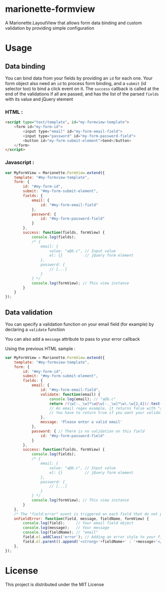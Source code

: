 marionette-formview
===================

A Marionette.LayoutView that allows form data binding and custom validation by providing simple configuration

# Usage

## Data binding

You can bind data from your fields by providing an `id` for each one.
Your form object also need an `id` to process form binding, and a `submit` (id selector too) to bind a click event on it.
The `success` callback is called at the end of the validations if all are passed, and has the list of the parsed `fields` with its value and jQuery element

### HTML :

```html
<script type="text/template", id="my-formview-template">
    <form id="my-form-id">
        <input type="email" id="my-form-email-field">
        <input type="password" id="my-form-password-field">
        <button id="my-form-submit-element">Send</button>
    </form>
</script>
```

### Javascript :

```javascript
var MyFormView = Marionette.FormView.extend({
    template: "#my-formview-template",
    form: {
        id: "#my-form-id",
        submit: "#my-form-submit-element",
        fields: {
            email: {
                id: "#my-form-email-field"
            },
            password: {
                id: "#my-form-password-field"
            }
        },
        success: function(fields, formView) {
            console.log(fields);
            /* {
                email: {
                    value: "a@b.c", // Input value
                    el: {}          // jQuery form element
                },
                password: {
                    // [...]
                }
            } */
            console.log(formView); // This view instance
        }
    }
});
```

## Data validation

You can specify a validation function on your email field (for example) by declaring a `validate` function

You can also add a `message` attribute to pass to your error callback

Using the previous HTML sample :
```javascript
var MyFormView = Marionette.FormView.extend({
    template: "#my-formview-template",
    form: {
        id: "#my-form-id",
        submit: "#my-form-submit-element",
        fields: {
            email: {
                id: "#my-form-email-field",
                validate: function(email) {
                    console.log(email); // "a@b.c"
                    return /(\w[-._\w]*\w@\w[-._\w]*\w\.\w{2,4})/.test(email);
                    // An email regex example, it returns false with "a@b.c"
                    // You have to return true if you want your validation to succeed
                },
                message: 'Please enter a valid email'
            },
            password: { // There is no validation on this field
                id: "#my-form-password-field"
            }
        },
        success: function(fields, formView) {
            console.log(fields);
            /* {
                email: {
                    value: "a@b.c", // Input value
                    el: {}          // jQuery form element
                },
                password: {
                    // [...]
                }
            } */
            console.log(formView); // This view instance
        }
    },
    /* The "field:error" event is triggered on each field that do not pass your validation */
    onFieldError: function(field, message, fieldName, formView) {
        console.log(field);     // Your email field object
        console.log(message);   // Your message
        console.log(fieldName); // "email"
        field.el.addClass('error'); // Adding an error style to your field
        field.el.parent().append('<strong>'+fieldName+' : '+message+'</strong>'); // Displaying your message under the form or wherever you want it
    },
});
```



# License

This project is distributed under the MIT License
